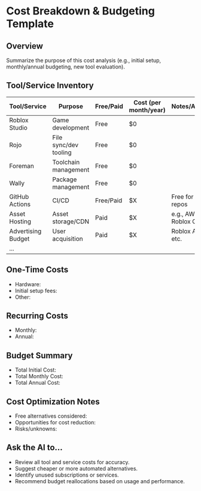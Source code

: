 # Cost Breakdown & Budgeting Template

## Overview
Summarize the purpose of this cost analysis (e.g., initial setup, monthly/annual budgeting, new tool evaluation).

## Tool/Service Inventory
| Tool/Service         | Purpose                | Free/Paid | Cost (per month/year) | Notes/Alternatives         |
|----------------------|------------------------|-----------|----------------------|----------------------------|
| Roblox Studio        | Game development       | Free      | $0                   |                           |
| Rojo                 | File sync/dev tooling  | Free      | $0                   |                           |
| Foreman              | Toolchain management   | Free      | $0                   |                           |
| Wally                | Package management     | Free      | $0                   |                           |
| GitHub Actions       | CI/CD                  | Free/Paid | $X                   | Free for public repos      |
| Asset Hosting        | Asset storage/CDN      | Paid      | $X                   | e.g., AWS S3, Roblox CDN   |
| Advertising Budget   | User acquisition       | Paid      | $X                   | Roblox Ads, UGC, etc.      |
| ...                  |                        |           |                      |                            |

## One-Time Costs
- Hardware:
- Initial setup fees:
- Other:

## Recurring Costs
- Monthly:
- Annual:

## Budget Summary
- Total Initial Cost:
- Total Monthly Cost:
- Total Annual Cost:

## Cost Optimization Notes
- Free alternatives considered:
- Opportunities for cost reduction:
- Risks/unknowns: 

## Ask the AI to...
- Review all tool and service costs for accuracy.
- Suggest cheaper or more automated alternatives.
- Identify unused subscriptions or services.
- Recommend budget reallocations based on usage and performance. 